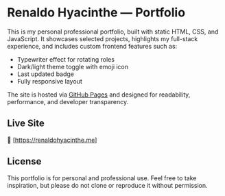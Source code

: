 # Renaldo Hyacinthe — Portfolio

This is my personal professional portfolio, built with static HTML, CSS, and JavaScript. It showcases selected projects, highlights my full-stack experience, and includes custom frontend features such as:

- Typewriter effect for rotating roles
- Dark/light theme toggle with emoji icon
- Last updated badge
- Fully responsive layout

The site is hosted via [GitHub Pages](https://pages.github.com/) and designed for readability, performance, and developer transparency.

## Live Site

🔗 [https://renaldohyacinthe.me]

## License

This portfolio is for personal and professional use. Feel free to take inspiration, but please do not clone or reproduce it without permission.
